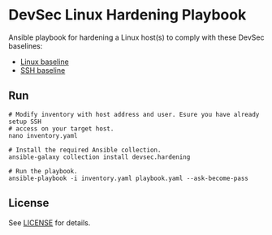 # DevSec Linux Hardening Playbook

Ansible playbook for hardening a Linux host(s) to comply with these DevSec baselines:

- [Linux baseline](https://github.com/dev-sec/linux-baseline)
- [SSH baseline](https://github.com/dev-sec/ssh-baseline)

## Run

```shell
# Modify inventory with host address and user. Esure you have already setup SSH
# access on your target host.
nano inventory.yaml

# Install the required Ansible collection.
ansible-galaxy collection install devsec.hardening

# Run the playbook.
ansible-playbook -i inventory.yaml playbook.yaml --ask-become-pass
```

## License

See [LICENSE](LICENSE) for details.
